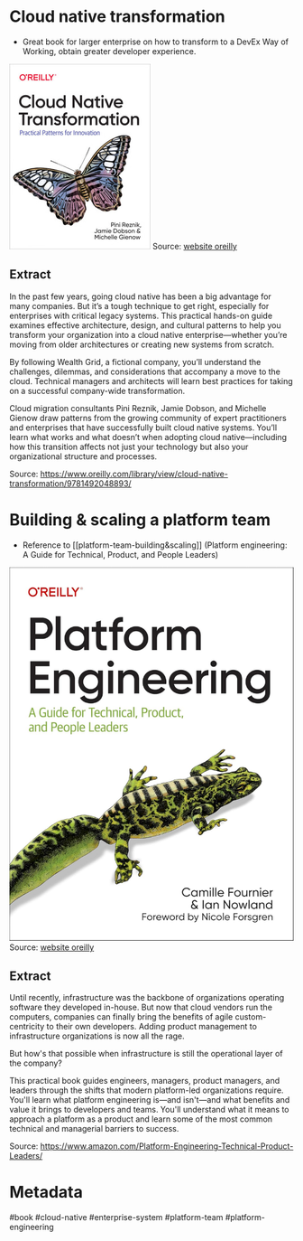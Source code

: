 # Cloud native transformation
* Great book for larger enterprise on how to transform to a DevEx Way of Working, obtain greater developer experience. 

 ![Cloud transformation](../attachments/cloud-native-transformation-book.png)
 Source: [website oreilly](https://www.oreilly.com/)

## Extract 
In the past few years, going cloud native has been a big advantage for many companies. But it’s a tough technique to get right, especially for enterprises with critical legacy systems. This practical hands-on guide examines effective architecture, design, and cultural patterns to help you transform your organization into a cloud native enterprise—whether you’re moving from older architectures or creating new systems from scratch.

By following Wealth Grid, a fictional company, you’ll understand the challenges, dilemmas, and considerations that accompany a move to the cloud. Technical managers and architects will learn best practices for taking on a successful company-wide transformation.

Cloud migration consultants Pini Reznik, Jamie Dobson, and Michelle Gienow draw patterns from the growing community of expert practitioners and enterprises that have successfully built cloud native systems. You’ll learn what works and what doesn’t when adopting cloud native—including how this transition affects not just your technology but also your organizational structure and processes.

Source:  https://www.oreilly.com/library/view/cloud-native-transformation/9781492048893/

# Building & scaling a platform team
* Reference to [[platform-team-building&scaling]] (Platform engineering: A Guide for Technical, Product, and People Leaders)

![platform engineering](../attachments/platform-engineering.png)
Source: [website oreilly](https://www.oreilly.com/)

## Extract
Until recently, infrastructure was the backbone of organizations operating software they developed in-house. But now that cloud vendors run the computers, companies can finally bring the benefits of agile custom-centricity to their own developers. Adding product management to infrastructure organizations is now all the rage.

But how's that possible when infrastructure is still the operational layer of the company?

This practical book guides engineers, managers, product managers, and leaders through the shifts that modern platform-led organizations require. You'll learn what platform engineering is—and isn't—and what benefits and value it brings to developers and teams. You'll understand what it means to approach a platform as a product and learn some of the most common technical and managerial barriers to success.

Source: https://www.amazon.com/Platform-Engineering-Technical-Product-Leaders/

# Metadata
#book #cloud-native #enterprise-system  #platform-team #platform-engineering